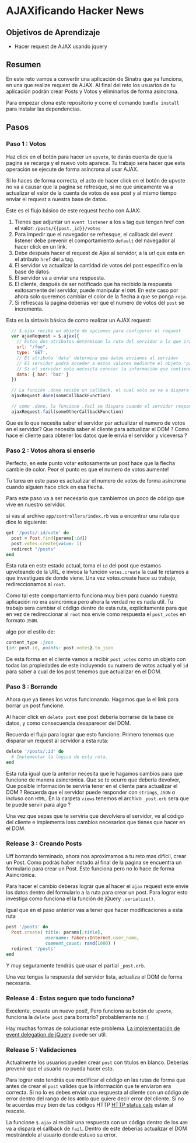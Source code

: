 # AJAXificando Hacker News

## Objetivos de Aprendizaje

  * Hacer request de AJAX usando jquery

## Resumen

En este reto vamos a convertir una aplicación de Sinatra que ya funciona, en una que realize request de AJAX. Al final del reto los usuarios de tu aplicación podrán  crear Posts y Votos y eliminarlos de forma asíncrona.

Para empezar clona este repositorio y corre el comando `bundle install` para instalar las dependencias.

## Pasos

### Paso 1 : Votos

Haz click en el botón para hacer un `upvote`, te darás cuenta de que la pagina se recarga y el nuevo voto aparece. Tu trabajo sera hacer que esta operación se ejecute de forma asíncrona al usar AJAX.

Si lo haces de forma correcta, el acto de hacer click en el botón de upvote no va a causar que la pagina se refresque, si no que únicamente va a actualizar el valor de la cuenta de votos de ese post y al mismo tiempo enviar el request a nuestra base de datos.

Este es el flujo básico de este request hecho con AJAX:

1. Tienes que adjuntar un `event listener` a los `a` tag que tengan href con el valor: `/posts/{{post._id}}/votes`
2. Para impedir que el navegador se refresque, el callback del event listener debe prevenir el comportamiento `default` del navegador al hacer click en un link.
3. Debe después hacer el request de Ajax al servidor, a la url que esta en el atributo `href` del `a` tag.
4. El servidor va actualizar la cantidad de votos del post especifico en la base de datos.
5. El servidor va a enviar una respuesta.
6. El cliente, después de ser notificado que ha recibido la respuesta exitosamente del servidor, puede manipular el `DOM`. En este caso por ahora solo queremos cambiar el color de la flecha a que se ponga `roja`.
7. Si refrescas la pagina deberías ver que el numero de votos del `post` se incrementa.

Esta es la sintaxis básica de como realizar un AJAX request:

```javascript
  // $.ajax recibe un objeto de opciones para configurar el request
  var ajaxRequest = $.ajax({
    // Estos dos atributos determinan la ruta del servidor a la que ira el request.
    url: "/foo",
    type: 'GET',
    // El atributo 'data' determina que datos enviamos al servidor
    // El servidor podrá acceder a estos valores mediante el objeto 'params'
    // Si el servidor solo necesita conocer la información que contiene la URL, este atributo no es necesario.
    data: { bar: 'baz' }
  })

  // La función .done recibe un callback, el cual solo se va a dispara si el servidor response con un código de estado exitoso. El callback recibe como argumento la respuesta del servidor.
  ajaxRequest.done(someCallbackFunction)

  // como .done, la funcione .fail se dispara cuando el servidor responde con un codigo de estado de error.
  ajaxRequest.fail(someOtherCallbackFunction)
```

Que es lo que necesita saber el servidor par actualizar el numero de votos en el servidor? Que necesita saber el cliente para actualizar el DOM ? Como hace el cliente para obtener los datos que le envía el servidor y viceversa ?

### Paso 2 : Votos ahora si enserio

Perfecto, en este punto votar exitosamente un post hace que la flecha cambie de color. Peor el punto es que el numero de votos aumente!

Tu tarea en este paso es actualizar el numero de votos de forma asíncrona cuando alguien hace click en esa flecha.

Para este paso va a ser necesario que cambiemos un poco de código que vive en nuestro servidor.

si vas al archivo `app/controllers/index.rb` vas a encontrar una ruta que dice lo siguiente:

```ruby
get '/posts/:id/vote' do
  post = Post.find(params[:id])
  post.votes.create(value: 1)
  redirect "/posts"
end
```

Esta ruta en este estado actual, toma el `id` del post que estamos upvoteando de la URL, e invoca la función `votes.create` la cual te retamos a que investigues de donde viene. Una vez votes.create hace su trabajo, redireccionamos al `root`.

Como tal este comportamiento funciona muy bien para cuando nuestra aplicación no era asincrónica pero ahora la verdad no es nada util. Tu trabajo sera cambiar el código dentro de esta ruta, explícitamente para que en vez de redireccionar al `root` nos envíe como respuesta el `post_votes` en formato `JSON`.

algo por el estilo de:

``` ruby
content_type :json
{id: post.id, points: post.votes}.to_json
```

De esta forma en el cliente vamos a recibir `post_votes` como un objeto con todas las propiedades de este incluyendo su numero de votos actual y el `id` para saber a cual de los post tenemos que actualizar en el DOM.

### Paso 3 : Borrando

Ahora que ya tienes los votos funcionando. Hagamos que la el link para borrar un post funcione.

Al hacer click en `delete post` ese post debería borrarse de la base de datos, y como consecuencia desaparecer del DOM.

Recuerda el flujo para lograr que esto funcione. Primero tenemos que disparar un request al servidor a esta ruta:

```ruby
delete '/posts/:id' do
  # Implementar la lógica de esta ruta.
end
```

Esta ruta igual que la anterior necesita que le hagamos cambios para que funcione de manera asincrónica. Que se te ocurre que debería devolver, Que posible información te serviría tener en el cliente para actualizar el DOM ? Recuerda que el servidor puede responder con `strings`, `JSON` o incluso con `HTML`. En la carpeta `views` tenemos el archivo `_post.erb` sera que te puede servir para algo ?

Una vez que sepas que te serviría que devolviera el servidor, ve al código del cliente e implementa loss cambios necesarios que tienes que hacer en el DOM.


### Release 3 : Creando Posts

Uff borrando terminado, ahora nos aproximamos a tu reto mas difícil, crear un Post. Como podrás haber notado al final de la pagina se encuentra un formulario para crear un Post. Este funciona pero no lo hace de forma Asincrónica.

Para hacer el cambio deberas lograr que al hacer el `ajax` request este envíe los datos dentro del formulario a la ruta para crear un post. Para lograr esto investiga como funciona el la función de jQuery `.serialize()`.

Igual que en el paso anterior vas a tener que hacer modificaciones a esta ruta

```ruby
post '/posts' do
  Post.create( title: params[:title],
               username: Faker::Internet.user_name,
               comment_count: rand(1000) )
  redirect '/posts'
end
```

Y muy seguramente tendrás que usar el partial `_post.erb`.

Una vez tengas la respuesta del servidor lista, actualiza el DOM de forma necesaria.

### Release 4 : Estas seguro que todo funciona?

Excelente, creaste un nuevo post!, Pero funciona su botón de `upvote`, funciona la `delete post` para borrarlo? probablemente no :(

Hay muchas formas de solucionar este problema. [La implementación de event delegation de jQuery](https://learn.jquery.com/events/event-delegation/) puede ser util.

### Release 5 : Validaciones

Actualmente los usuarios pueden crear `post` con títulos en blanco. Deberías prevenir que el usuario no pueda hacer esto.

Para lograr esto tendrás que modificar el código en las rutas de forma que antes de crear el `post` valides que la información que te enviaron era correcta. Si no lo es debes enviar una respuesta al cliente con un código de error dentro del rango de los `400`lo que quiere decir error del cliente. Si no te acuerdas muy bien de tus códigos HTTP [HTTP status cats](https://www.flickr.com/photos/girliemac/sets/72157628409467125/) están al rescate.

La funcione `$.ajax` al recibir una respuesta con un código dentro de los `400` va a dispara el callback de `fail`. Dentro de este deberías actualizar el DOM mostrándole al usuario donde estuvo su error.
